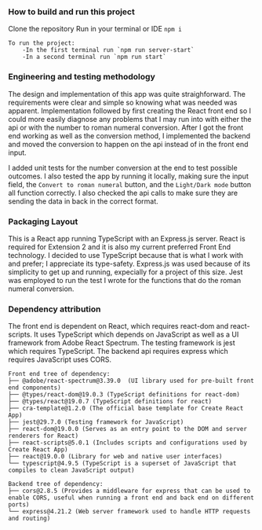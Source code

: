 ### How to build and run this project
Clone the repository
Run in your terminal or IDE `npm i`
```
To run the project:
    -In the first terminal run `npm run server-start`
    -In a second terminal run `npm run start`
```
### Engineering and testing methodology
The design and implementation of this app was quite straighforward. The requirements were clear and simple so knowing
what was needed was apparent. Implementation followed by first creating the React front end so I could more easily 
diagnose any problems that I may run into with either the api or with the number to roman numeral conversion. After I
got the front end working as well as the conversion method, I implemented the backend and moved the conversion to 
happen on the api instead of in the front end input. 

I added unit tests for the number conversion at the end to test possible outcomes. I also tested the app by running it 
locally, making sure the input field, the `Convert to roman numeral` button, and the `Light/Dark mode` button all function
correctly. I also checked the api calls to make sure they are sending the data in back in the correct format.

### Packaging Layout
This is a React app running TypeScript with an Express.js server. React is required for Extension 2 and it is also my current
preferred Front End technology. I decided to use TypeScript because that is what I work with and prefer; I appreciate its type-safety.
Express.js was used because of its simplicity to get up and running, expecially for a project of this size. Jest was employed to run
the test I wrote for the functions that do the roman numeral conversion.

### Dependency attribution
The front end is dependent on React, which requires react-dom and react-scripts. It uses TypeScript which depends on JavaScript as well as a UI framework from Adobe React Spectrum. The testing framework is jest which requires TypeScript. The backend api requires express which requires JavaScript uses CORS.
```
Front end tree of dependency:
├── @adobe/react-spectrum@3.39.0  (UI library used for pre-built front end components)
├── @types/react-dom@19.0.3 (TypeScript definitions for react-dom)
├── @types/react@19.0.7 (TypeScript definitions for react)
├── cra-template@1.2.0 (The official base template for Create React App)
├── jest@29.7.0 (Testing framework for JavaScript)
├── react-dom@19.0.0 (Serves as an entry point to the DOM and server renderers for React)
├── react-scripts@5.0.1 (Includes scripts and configurations used by Create React App)
├── react@19.0.0 (Library for web and native user interfaces)
└── typescript@4.9.5 (TypeScript is a superset of JavaScript that compiles to clean JavaScript output)
```
```
Backend tree of dependency:
├── cors@2.8.5 (Provides a middleware for express that can be used to enable CORS, useful when running a front end and back end on different ports)
└── express@4.21.2 (Web server framework used to handle HTTP requests and routing)
```